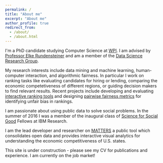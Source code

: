 ```yaml
---
permalink: /
title: "About me"
excerpt: "About me"
author_profile: true
redirect_from: 
  - /about/
  - /about.html
---
```

I'm a PhD candidate studying Computer Science at [WPI](http://www.wpi.edu/academics/cs/). I am advised by [Professor Elke Rundensteiner](https://www.wpi.edu/people/faculty/rundenst) and am a member of the [Data Science Research Group](href="http://davis.wpi.edu:8180/DSRG/).

My research interests include data mining and machine learning, human-computer interaction, and algorithmic fairness. In particular I work on ranking tasks like evaluating candidates for hiring or lending, comparing the economic competetiveness of different regions, or guiding decision makers to find relevant results.  Recent projects include developing and evaluating [interactive ranking tools](http://rankit.wpi.edu) and designing [pairwise fairness metrics](http://web.cs.wpi.edu/~cakuhlman/publications/fare.pdf) for identifying unfair bias in rankings.

I am passionate about using public data to solve social problems. In the summer of 2016 I was a member of the inaugural class of [Science for Social Good](https://www.research.ibm.com/science-for-social-good/) Fellows at IBM Research.

I am the lead developer and researcher on [MATTERS](http://matters.mhtc.org/) a public tool which consolidates open data and provides interactive visual analytics for understanding the economic competitiveness of U.S. states. 

This site is under construction - please see my CV for publications and experience. I am currently on the job market!

